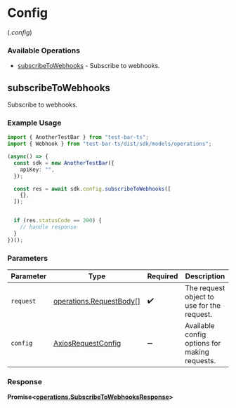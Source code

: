 # Config
(*.config*)

### Available Operations

* [subscribeToWebhooks](#subscribetowebhooks) - Subscribe to webhooks.

## subscribeToWebhooks

Subscribe to webhooks.

### Example Usage

```typescript
import { AnotherTestBar } from "test-bar-ts";
import { Webhook } from "test-bar-ts/dist/sdk/models/operations";

(async() => {
  const sdk = new AnotherTestBar({
    apiKey: "",
  });

  const res = await sdk.config.subscribeToWebhooks([
    {},
  ]);


  if (res.statusCode == 200) {
    // handle response
  }
})();
```

### Parameters

| Parameter                                                    | Type                                                         | Required                                                     | Description                                                  |
| ------------------------------------------------------------ | ------------------------------------------------------------ | ------------------------------------------------------------ | ------------------------------------------------------------ |
| `request`                                                    | [operations.RequestBody[]](../../models//.md)                | :heavy_check_mark:                                           | The request object to use for the request.                   |
| `config`                                                     | [AxiosRequestConfig](https://axios-http.com/docs/req_config) | :heavy_minus_sign:                                           | Available config options for making requests.                |


### Response

**Promise<[operations.SubscribeToWebhooksResponse](../../models/operations/subscribetowebhooksresponse.md)>**

